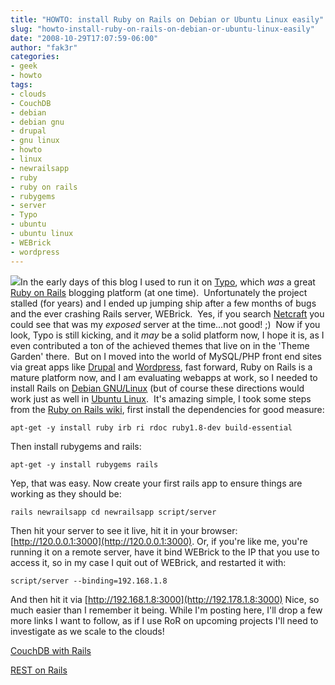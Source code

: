 ```yaml
---
title: "HOWTO: install Ruby on Rails on Debian or Ubuntu Linux easily"
slug: "howto-install-ruby-on-rails-on-debian-or-ubuntu-linux-easily"
date: "2008-10-29T17:07:59-06:00"
author: "fak3r"
categories:
- geek
- howto
tags:
- clouds
- CouchDB
- debian
- debian gnu
- drupal
- gnu linux
- howto
- linux
- newrailsapp
- ruby
- ruby on rails
- rubygems
- server
- Typo
- ubuntu
- ubuntu linux
- WEBrick
- wordpress
---
```


[![](http://www.fak3r.com/wp-content/uploads/2008/10/rails1.png)](http://www.fak3r.com/wp-content/uploads/2008/10/rails1.png)In the early days of this blog I used to run it on [Typo](http://www.typosphere.org/projects/show/typo), which *was* a great [Ruby on Rails](http://rubyonrails.org/) blogging platform (at one time).  Unfortunately the project stalled (for years) and I ended up jumping ship after a few months of bugs and the ever crashing Rails server, WEBrick.  Yes, if you search [Netcraft](http://netcraft.com) you could see that was my *exposed* server at the time...not good! ;)  Now if you look, Typo is still kicking, and it *may* be a solid platform now, I hope it is, as I even contributed a ton of the achieved themes that live on in the 'Theme Garden' there.  But on I moved into the world of MySQL/PHP front end sites via great apps like [Drupal](http://drupal.org) and [Wordpress](http://wordpress.org), fast forward, Ruby on Rails is a mature platform now, and I am evaluating webapps at work, so I needed to install Rails on [Debian GNU/Linux](http://debian.org) (but of course these directions would work just as well in [Ubuntu Linux](http://ubuntu.com).  It's amazing simple, I took some steps from the [Ruby on Rails wiki](http://wiki.rubyonrails.org/rails/pages/Installation), first install the dependencies for good measure:<!-- more -->

`apt-get -y install ruby irb ri rdoc ruby1.8-dev build-essential`

Then install rubygems and rails:

`apt-get -y install rubygems rails`

Yep, that was easy.  Now create your first rails app to ensure things are working as they should be:

`rails newrailsapp
cd newrailsapp
script/server`

Then hit your server to see it live, hit it in your browser: [http://120.0.0.1:3000](http://120.0.0.1:3000).  Or, if you're like me, you're running it on a remote server, have it bind WEBrick to the IP that you use to access it, so in my case I quit out of WEBrick, and restarted it with:

`script/server --binding=192.168.1.8`

And then hit it via [http://192.168.1.8:3000](http://192.178.1.8:3000) Nice, so much easier than I remember it being.  While I'm posting here, I'll drop a few more links I want to follow, as if I use RoR on upcoming projects I'll need to investigate as we scale to the clouds!

[CouchDB with Rails](http://peepcode.com/products/couchdb-with-rails)

[REST on Rails](http://peepcode.com/products/rest-for-rails-2)
